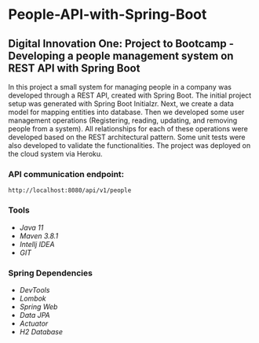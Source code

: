 # People-API-with-Spring-Boot
<h2>Digital Innovation One: Project to Bootcamp - Developing a people management system on REST API with Spring Boot</h2>


In this project a small system for managing people in a company was developed through a REST API, created with Spring Boot. The initial project setup was generated with Spring Boot Initialzr. Next, we create a data model for mapping entities into database. Then we developed some user management operations (Registering, reading, updating, and removing people from a system). All relationships for each of these operations were developed based on the REST architectural pattern. Some unit tests were also developed to validate the functionalities. The project was deployed on the cloud system via Heroku.


<h3>API communication endpoint:</h3>

```
http://localhost:8080/api/v1/people
```


<h3>Tools</h3>        

 *  _Java 11_  
 *  _Maven 3.8.1_ 
 *  _Intellj IDEA_ 
 *  _GIT_


<h3>Spring Dependencies</h3>

*  _DevTools_ 
*  _Lombok_ 
*  _Spring Web_ 
*  _Data JPA_ 
*  _Actuator_ 
*  _H2 Database_
